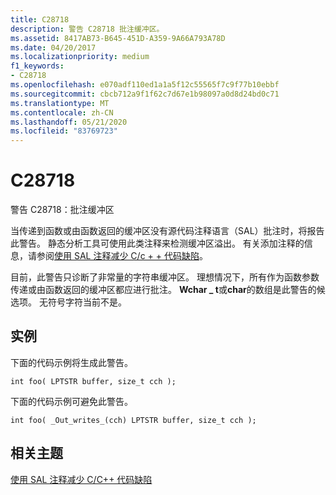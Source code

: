 ```yaml
---
title: C28718
description: 警告 C28718 批注缓冲区。
ms.assetid: 8417AB73-B645-451D-A359-9A66A793A78D
ms.date: 04/20/2017
ms.localizationpriority: medium
f1_keywords:
- C28718
ms.openlocfilehash: e070adf110ed1a1a5f12c55565f7c9f77b10ebbf
ms.sourcegitcommit: cbcb712a9f1f62c7d67e1b98097a0d8d24bd0c71
ms.translationtype: MT
ms.contentlocale: zh-CN
ms.lasthandoff: 05/21/2020
ms.locfileid: "83769723"
---
```

# <a name="c28718"></a>C28718


警告 C28718：批注缓冲区

当传递到函数或由函数返回的缓冲区没有源代码注释语言（SAL）批注时，将报告此警告。 静态分析工具可使用此类注释来检测缓冲区溢出。 有关添加注释的信息，请参阅[使用 SAL 注释减少 C/c + + 代码缺陷](https://docs.microsoft.com/cpp/code-quality/using-sal-annotations-to-reduce-c-cpp-code-defects)。

目前，此警告只诊断了非常量的字符串缓冲区。 理想情况下，所有作为函数参数传递或由函数返回的缓冲区都应进行批注。 **Wchar \_ t**或**char**的数组是此警告的候选项。 无符号字符当前不是。

## <a name="span-idexamplespanspan-idexamplespanspan-idexamplespanexample"></a><span id="Example"></span><span id="example"></span><span id="EXAMPLE"></span>实例


下面的代码示例将生成此警告。

```
int foo( LPTSTR buffer, size_t cch );  
```

下面的代码示例可避免此警告。

```
int foo( _Out_writes_(cch) LPTSTR buffer, size_t cch );
```

## <a name="span-idrelated_topicsspanrelated-topics"></a><span id="related_topics"></span>相关主题


[使用 SAL 注释减少 C/C++ 代码缺陷](https://docs.microsoft.com/cpp/code-quality/using-sal-annotations-to-reduce-c-cpp-code-defects)


 

 






